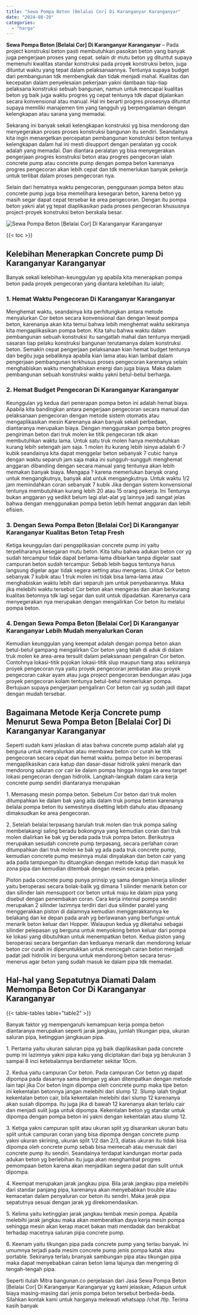 ```yaml
---
title: "Sewa Pompa Beton [Belalai Cor] Di Karanganyar Karanganyar"
date: "2024-08-20"
categories: 
  - "harga"
---
```


**Sewa Pompa Beton \[Belalai Cor\] Di Karanganyar Karanganyar** – Pada project konstruksi beton pasti membutuhkan pasokan beton yang banyak juga pengerjaan proses yang cepat. selain dr mutu beton yg dituntut supaya memenuhi kwalitas standar konstruksi pada proyek konstruksi beton, juga dituntut waktu yang tepat dalam pelaksanaannya. Tentunya supaya budget dari pembangunan tdk membengkak dan tidak menjadi mahal. Kualitas dan kecepatan dalam penyelesaian pekerjaan yakni dambaan tiap-tiap pelaksana konstruksi sebuah bangunan, namun untuk mencapai kualitas beton yg baik juga waktu progres yg cepat tentunya tdk dapat dijalankan secara konvensional atau manual. Hal ini berarti progres prosesnya dituntut supaya memiliki manajemen tim yang tangguh yg berpengalaman dengan kelengkapan atau sarana yang memadai.

Sekarang ini banyak sekali kelengkapan konstruksi yg bisa mendorong dan menyegerakan proses proses konstruksi bangunan itu sendiri. Seandainya kita ingin menargetkan percepatan pembangunan konstruksi beton tentunya kelengkapan dalam hal ini mesti disupport dengan peralatan yg cocok adalah yang memadai. Dan diantara peralatan yg bisa menyegerakan pengerjaan progres konstruksi beton atau progres pengecoran ialah concrete pump atau concrete pump dengan pompa beton karenanya progres pengecoran akan lebih cepat dan tdk memerlukan banyak pekerja untuk terlibat dalam proses pengecoran nya.

Selain dari hematnya waktu pengecoran, penggunaan pompa beton atau concrete pump juga bisa memelihara kesegaran beton, karena beton yg masih segar dapat cepat tersebar ke area pengecoran. Dengan itu pompa beton yakni alat yg tepat diaplikasikan pada proses pengecoran khususnya project-proyek konstruksi beton berskala besar.

![Sewa Pompa Beton [Belalai Cor] Di Karanganyar Karanganyar](/images/sewa-concrete-pump-33.png)

{{< toc >}}

## Kelebihan Menerapkan Concrete pump Di Karanganyar Karanganyar

Banyak sekali kelebihan-keunggulan yg apabila kita menerapkan pompa beton pada proyek pengecoran yang diantara kelebihan itu ialah;

### 1\. Hemat Waktu Pengecoran Di Karanganyar Karanganyar

Menghemat waktu, seandainya kita perhitungkan antara metode menyalurkan Cor beton secara konvensional dan dengan lewat pompa beton, karenanya akan kita temui bahwa lebih menghemat waktu sekiranya kita mengaplikasikan pompa beton. Kita tahu bahwa waktu dalam pembangunan sebuah konstruksi itu sangatlah mahal dan tentunya menjadi sasaran tiap pelaku konstruksi bangunan terutamanya dalam konstruksi beton. Semakin cepat pengerjaan pelaksanaan kian hemat budget tentunya dan begitu juga sebaliknya apabila kian lama atau kian lambat dalam pengerjaan pembangunan terkhusus proses pengecoran karenanya selain menghabiskan waktu menghabiskan energi dan juga biaya. Maka dalam pembangunan sebuah konstruksi waktu yakni betul-betul berharga.

### 2\. Hemat Budget Pengecoran Di Karanganyar Karanganyar

Keunggulan yg kedua dari penerapan pompa beton ini adalah hemat biaya. Apabila kita bandingkan antara pengerjaan pengecoran secara manual dan pelaksanaan pengecoran dengan metode sistem otomatis atau mengaplikasikan mesin Karenanya akan banyak sekali perbedaan, diantaranya merupakan biaya. Dengan menggunakan pompa beton progres pengiriman beton dari truk molen ke titik pengecoran tdk akan membutuhkan waktu lama. Untuk satu truk molen hanya membutuhkan kurang lebih setengah jam saja. 1 molen itu kurang lebih isinya adalah 6-7 kubik seandainya kita dapat menggelar beton sebanyak 7 cubic hanya dengan waktu separuh jam saja maka ini sungguh-sungguh menghemat anggaran dibanding dengan secara manual yang tentunya akan lebih memakan banyak biaya. Mengapa ? karena memerlukan banyak orang untuk mengangkutnya, banyak alat untuk mengangkutnya. Untuk waktu 1/2 jam memindahkan coran sebanyak 7 kubik Jika dengan sistem konvensional tentunya membutuhkan kurang lebih 20 atau 15 orang pekerja. Ini Tentunya bukan anggaran yg sedikit belum lagi alat-alat yg lainnya jadi sangat jelas bahwa dengan menggunakan pompa beton lebih hemat anggaran dan lebih efisien.

### 3\. Dengan Sewa Pompa Beton \[Belalai Cor\] Di Karanganyar Karanganyar Kualitas Beton Tetap Fresh

Ketiga keunggulan dari pengaplikasian concrete pump ini yaitu terpeliharanya kesegaran mutu beton. Kita tahu bahwa adukan beton cor yg sudah tercampur tidak dapat berlama-lama dibiarkan tanpa digelar saat campuran beton sudah tercampur. Sebab lebih bagus tentunya harus langsung digelar agar tidak segera setting atau mengeras. Untuk Cor beton sebanyak 7 kubik atau 1 truk molen ini tidak bisa lama-lama atau menghabiskan waktu lebih dari separuh jam untuk penyebarannya. Maka jika melebihi waktu tersebut Cor beton akan mengeras dan akan berkurang kualitas betonnya tdk lagi segar dan sulit untuk dipadatkan. Karenanya cara menyegerakan nya merupakan dengan mengalirkan Cor beton itu melalui pompa beton.

### 4\. Dengan Sewa Pompa Beton \[Belalai Cor\] Di Karanganyar Karanganyar Lebih Mudah menyalurkan Coran

Kemudian keunggulan yang keempat adalah dengan pompa beton akan betul-betul gampang mengalirkan Cor beton yang telah di aduk di dalam truk molen ke area-area tersulit dalam pelaksanaan pengaliran Cor beton. Contohnya lokasi-titik pojokan lokasi-titik slup maupun tiang atau sekiranya proyek pengecoran nya yaitu proyek pengecoran jembatan atau proyek pengecoran cakar ayam atau juga project pengecoran bendungan atau juga proyek pengecoran kolam tentunya betul-betul memerlukan pompa. Bertujuan supaya pengerjaan pengaliran Cor beton cair yg sudah jadi dapat dengan mudah tersebar.

## Bagaimana Metode Kerja Concrete pump Menurut Sewa Pompa Beton \[Belalai Cor\] Di Karanganyar Karanganyar

Seperti sudah kami jelaskan di atas bahwa concrete pump adalah alat yg berguna untuk menyalurkan atau membawa beton cor curah ke titik pengecoran secara cepat dan hemat waktu. pompa beton ini beroperasi mengaplikasikan cara katup dan dasar-dasar hidrolik yakni menarik dan mendorong saluran cor cair ke dalam pompa hingga hingga ke area target lokasi pengecoran dengan hidrolik. Langkah-langkah dalam cara kerja concrete pump sendiri diantaranya merupakan

1\. Memasang mesin pompa beton. Sebelum Cor beton dari truk molen ditumpahkan ke dalam bak yang ada dalam truk pompa beton karenanya belalai pompa beton itu semestinya disetting lebih dahulu atau dipasang dimaksudkan ke area pengecoran.

2\. Setelah belalai terpasang barulah truk molen dan truk pompa saling membelakangi saling beradu bokongnya yang kemudian coran dari truk molen dialirkan ke bak yg berada pada truk pompa beton. Berikutnya merupakan sesudah concrete pump terpasang, secara perlahan coran ditumpahkan dari truk molen ke bak yg ada pada truk concrete pump, kemudian concrete pump mesinnya mulai dinyalakan dan beton cair yang ada pada tampungan itu dituangkan dengan metode katup dan masuk ke zona pipa dan kemudian ditembak dengan mesin secara pelan.

Piston pada concrete pump punya prinsip yg sama dengan kinerja silinder yaitu beroperasi secara bolak-balik yg dimana 1 silinder menarik beton cor dan silinder lain mensupport cor beton untuk maju ke dalam pipa yang disebut dengan penembakan coran. Cara kerja internal pompa sendiri merupakan 2 silinder lazimnya terdiri dari dua silinder paralel yang menggerakkan piston di dalamnya kemudian menggerakkannya ke belakang dan ke depan pada arah yg berlawanan yang berfungsi untuk menarik beton keluar dari Hopper. Walaupun kedua yg diketahui sebagai silinder pelepasan yg berguna untuk menyokong beton keluar dari pompa ke lokasi yang dibutuhkan untuk menempatkan beton. Kedua piston yang beroperasi secara bergantian dan keduanya menarik dan mendorong keluar beton cor curah ini diperuntukkan untuk mencegah cairan beton menjadi padat jadi hidrolik ini berguna untuk mendorong beton secara terus-menerus agar beton yang sudah masuk ke dalam pipa tdk memadat.

## Hal-hal yang Sepatutnya Diamati Dalam Memompa Beton Cor Di Karanganyar Karanganyar

{{< table-tables table="table2" >}}

Banyak faktor yg mempengaruhi kemampuan kerja pompa beton diantaranya merupakan seperti jarak jangkau, jumlah tikungan pipa, ukuran saluran pipa, ketinggian jangkauan pipa.

1\. Pertama yaitu ukuran saluran pipa yg baik diaplikasikan pada concrete pump ini lazimnya yakni pipa kaku yang diciptakan dari baja yg berukuran 3 sampai 8 inci ketebalannya berdiameter sekitar 10cm.

2\. Kedua yaitu campuran Cor beton. Pada campuran Cor beton yg dapat dipompa pada dasarnya sama dengan yg akan ditempatkan dengan metode lain tapi jika Cor beton ingin dipompa oleh concrete pump maka tipe beton ini kekentalan betonnya jangan melebihi dari slump 12. Slump ialah tingkat kekentalan beton cair, bila kekentalan melebihi dari slump 12 karenanya akan susah dipompa. Itu juga jika di bawah 12 karenanya akan terlalu cair dan menjadi sulit juga untuk dipompa. Kekentalan beton yg standar untuk dipompa dengan pompa beton ini yakni dengan kekentalan atau slump 12.

3\. Ketiga yakni campuran split atau ukuran split yg disarankan ukuran batu split untuk campuran coran yang bisa dipompa dengan concrete pump yakni ukuran skrining, ukuran split 1/2 dan 2/3, diatas ukuran itu tidak bisa dipompa oleh concrete pump sebab bisa memecah atau merusak dari concrete pump itu sendiri. Seandainya terdapat kandungan mortar pada adukan beton yg berlebihan itu juga akan menghambat progres pemompaan beton karena akan menjadikan segera padat dan sulit untuk dipompa.

4\. Keempat merupakan jarak jangkau pipa. Bila jarak jangkau pipa melebihi dari standar panjang pipa, karenanya akan menyebabkan trouble atau kemacetan dalam penyaluran cor beton itu sendiri. Maka jarak pipa sepatutnya sesuai dengan jarak yg direkomendasikan.

5\. Kelima yaitu ketinggian jarak jangkau tembak mesin pompa. Apabila melebihi jarak jangkau maka akan memberatkan daya kerja mesin pompa sehingga mesin akan kerap macet bakan mati mendadak dan berakibat terhadap macetnya saluran pipa concrete pump.

6\. Keenam yaitu tikungan pipa pada concrete pump yang terlau banyak. Ini umumnya terjadi pada mesim concrete pump jenis pompa katak atau portable. Sekiranya terlalu bnanyak sambungan pipa atau tikungan pipa maka dapat menyebabkan cairan beton lama lajunya dan mengering di tengah-tengah pipa.

Seperti itulah Mitra bangunan.co penjelasan dari Jasa Sewa Pompa Beton \[Belalai Cor\] Di Karanganyar Karanganyar yg kami jelaskan, Adapun untuk biaya masing-masing dari jenis pompa beton tersebut berbeda-beda. Silahkan kontak kami untuk harganya melewati whatsapp /chat /tlp. Terima kasih banyak

